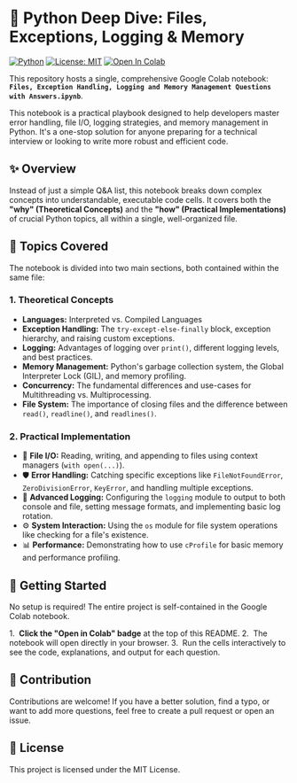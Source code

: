 # 🚀 Python Deep Dive: Files, Exceptions, Logging & Memory

[![Python](https://img.shields.io/badge/Python-3.9%2B-blue.svg)](https://www.python.org/downloads/)
[![License: MIT](https://img.shields.io/badge/License-MIT-yellow.svg)](https://opensource.org/licenses/MIT)
[![Open In Colab](https://colab.research.google.com/assets/colab-badge.svg)](https://colab.research.google.com/github/Maya1616/Python-Core-Concepts-QA/blob/main/Files%2C%20Exception%20Handling%2C%20Logging%20and%20Memory%20Management%20Questions%20with%20Answers.ipynb)

This repository hosts a single, comprehensive Google Colab notebook: **`Files, Exception Handling, Logging and Memory Management Questions with Answers.ipynb`**.

This notebook is a practical playbook designed to help developers master error handling, file I/O, logging strategies, and memory management in Python. It's a one-stop solution for anyone preparing for a technical interview or looking to write more robust and efficient code.

## ✨ Overview

Instead of just a simple Q&A list, this notebook breaks down complex concepts into understandable, executable code cells. It covers both the **"why" (Theoretical Concepts)** and the **"how" (Practical Implementations)** of crucial Python topics, all within a single, well-organized file.

## 🧠 Topics Covered

The notebook is divided into two main sections, both contained within the same file:

### 1. Theoretical Concepts
- **Languages:** Interpreted vs. Compiled Languages
- **Exception Handling:** The `try-except-else-finally` block, exception hierarchy, and raising custom exceptions.
- **Logging:** Advantages of logging over `print()`, different logging levels, and best practices.
- **Memory Management:** Python's garbage collection system, the Global Interpreter Lock (GIL), and memory profiling.
- **Concurrency:** The fundamental differences and use-cases for Multithreading vs. Multiprocessing.
- **File System:** The importance of closing files and the difference between `read()`, `readline()`, and `readlines()`.

### 2. Practical Implementation
- 📁 **File I/O:** Reading, writing, and appending to files using context managers (`with open(...)`).
- 🛡️ **Error Handling:** Catching specific exceptions like `FileNotFoundError`, `ZeroDivisionError`, `KeyError`, and handling multiple exceptions.
- 📝 **Advanced Logging:** Configuring the `logging` module to output to both console and file, setting message formats, and implementing basic log rotation.
- ⚙️ **System Interaction:** Using the `os` module for file system operations like checking for a file's existence.
- 📊 **Performance:** Demonstrating how to use `cProfile` for basic memory and performance profiling.

## 🚀 Getting Started

No setup is required! The entire project is self-contained in the Google Colab notebook.

1.  **Click the "Open in Colab" badge** at the top of this README.
2.  The notebook will open directly in your browser.
3.  Run the cells interactively to see the code, explanations, and output for each question.

## 🤝 Contribution

Contributions are welcome! If you have a better solution, find a typo, or want to add more questions, feel free to create a pull request or open an issue.

## 📜 License

This project is licensed under the MIT License.
